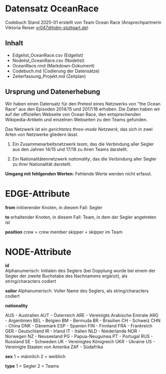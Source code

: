 # Datensatz OceanRace #
Codebuch Stand 2025-01
erstellt von Team Ocean Race (Ansprechpartnerin Viktoria Reiser vr047@hdm-stuttgart.de)

## Inhalt
- Edgelist_OceanRace.csv (Edgelist)
- Nodelist_OceanRace.csv (Nodelist)
- OceanRace.rmd (Markdown-Dokument)
- Codebuch.md (Codierung der Datensätze)
- Zeiterfassung_Projekt.md (Zeitplan)

## Ursprung und Datenerhebung
Wir haben einen Datensatz für den Pretest eines Netzwerks von "the Ocean Race" aus den Episoden 2014/15 und 2017/18 erhoben. Die Daten haben wir auf der offiziellen Webseite von Ocean Race, den entsprechenden Wikipedia-Artikeln und einzelnen Webseiten zu den Teams gefunden. 

Das Netzwerk ist ein *gerichtetes three-mode Netzwerk*, das sich in zwei Arten von Netzwerke gliedern lässt. 

1) Ein Zusammenarbeitsnetzwerk *team*, das die Verbindung aller Segler aus den Jahren 14/15 und 17/18 zu ihren Teams darstellt.

2) Ein Nationalitätennetzwerk *nationality*, das die Verbindung aller Segler zu ihrer Nationalität darstellt.

**Umgang mit fehlgenden Werten:**
Fehlende Werte werden nicht erfasst.

# EDGE-Attribute

**from**
initiierender Knoten, in diesem Fall: Segler

**to**
erhaltender Knoten, in diesem Fall: Team, in dem der Segler angetreten ist 

**position**
crew = crew member
skipper = skipper im Team


# NODE-Attribute  
  
**id**    
Alphanumerisch: Initialen des Seglers (bei Dopplung wurde bei einem der Segler der zweite Buchstabe des Nachnamens ergänzt), als string/characters codiert 

**sailor**
Alphanumerisch: Voller Name des Seglers, als string/characters codiert

**nationality**  

AUS - Australien
AUT - Österreich
ARE - Vereinigte Arabische Emirate
ARG - Argentinien
BEL - Belgien
BM - Bermuda
BR - Brasilien
CH - Schweiz
CHN - China
DNK - Dänemark
ESP - Spanien
FIN - Finnland
FRA - Frankreich
GER - Deutschland
IR - Irland
IT - Italien
NLD - Niederlande
NOR - Norwegen
NZ - Neuseeland
PG - Papua-Neuguinea
PT - Portugal
RUS - Russland
SE - Schweden
UK - Vereinigtes Königreich
UKR - Ukraine
US - Vereinigte Staaten von Amerika
ZAF - Südafrika

**sex**
1 = männlich 
2 = weiblich 

**type**
1 = Segler
2 = Teams

##
